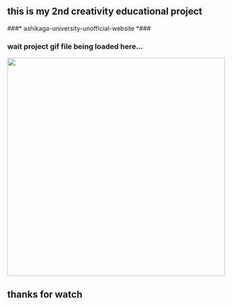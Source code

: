 ## this is my 2nd creativity educational project  
###* ashikaga-university-unofficial-website *###
### wait project gif file being loaded here... ###
<img src="execution result .gif" width="500px">

## thanks for watch ##
